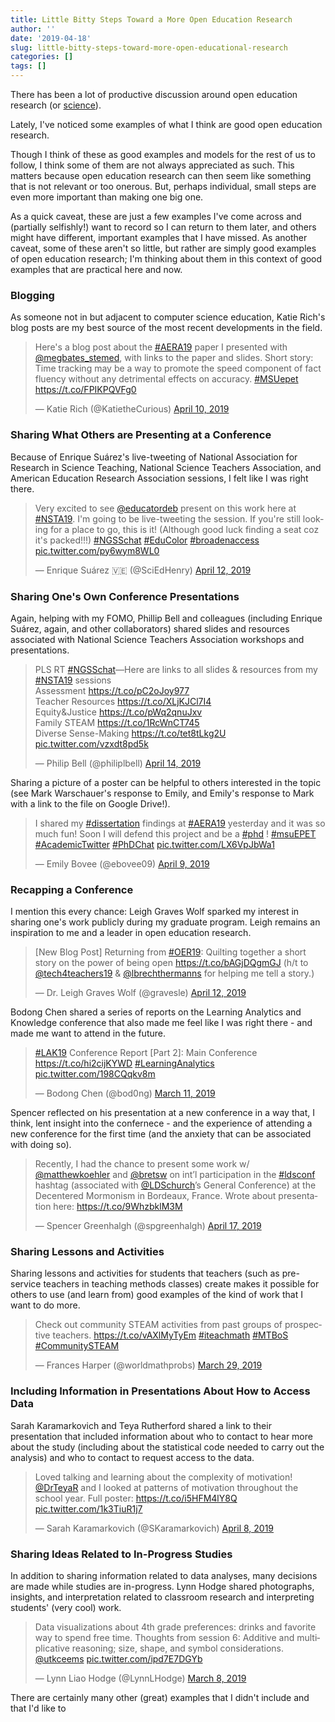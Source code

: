 ```yaml
---
title: Little Bitty Steps Toward a More Open Education Research
author: ''
date: '2019-04-18'
slug: little-bitty-steps-toward-more-open-educational-research
categories: []
tags: []
---
```


There has been a lot of productive discussion around open education research (or [science](https://journals.sagepub.com/doi/full/10.1177/2332858418787466)). 

Lately, I've noticed some examples of what I think are good open education research. 

Though I think of these as good examples and models for the rest of us to follow, I think some of them are not always appreciated as such. This matters because open education research can then seem like something that is not relevant or too onerous. But, perhaps individual, small steps are even more important than making one big one.

As a quick caveat, these are just a few examples I've come across and (partially selfishly!) want to record so I can return to them later, and others might have different, important examples that I have missed. As another caveat, some of these aren't so little, but rather are simply good examples of open education research; I'm thinking about them in this context of good examples that are practical here and now.

### Blogging

As someone not in but adjacent to computer science education, Katie Rich's blog posts are my best source of the most recent developments in the field. 

<blockquote class="twitter-tweet" data-lang="en"><p lang="en" dir="ltr">Here&#39;s a blog post about the <a href="https://twitter.com/hashtag/AERA19?src=hash&amp;ref_src=twsrc%5Etfw">#AERA19</a> paper I presented with <a href="https://twitter.com/megbates_stemed?ref_src=twsrc%5Etfw">@megbates_stemed</a>, with links to the paper and slides. Short story: Time tracking may be a way to promote the speed component of fact fluency without any detrimental effects on accuracy. <a href="https://twitter.com/hashtag/MSUepet?src=hash&amp;ref_src=twsrc%5Etfw">#MSUepet</a> <a href="https://t.co/FPIKPQVFg0">https://t.co/FPIKPQVFg0</a></p>&mdash; Katie Rich (@KatietheCurious) <a href="https://twitter.com/KatietheCurious/status/1115990827598319616?ref_src=twsrc%5Etfw">April 10, 2019</a></blockquote>
<script async src="https://platform.twitter.com/widgets.js" charset="utf-8"></script>

### Sharing What Others are Presenting at a Conference

Because of Enrique Suárez's live-tweeting of National Association for Research in Science Teaching, National Science Teachers Association, and American Education Research Association sessions, I felt like I was right there. 

<blockquote class="twitter-tweet" data-lang="en"><p lang="en" dir="ltr">Very excited to see <a href="https://twitter.com/educatordeb?ref_src=twsrc%5Etfw">@educatordeb</a> present on this work here at <a href="https://twitter.com/hashtag/NSTA19?src=hash&amp;ref_src=twsrc%5Etfw">#NSTA19</a>. I&#39;m going to be live-tweeting the session. If you&#39;re still looking for a place to go, this is it! (Although good luck finding a seat coz it&#39;s packed!!!) <a href="https://twitter.com/hashtag/NGSSchat?src=hash&amp;ref_src=twsrc%5Etfw">#NGSSchat</a> <a href="https://twitter.com/hashtag/EduColor?src=hash&amp;ref_src=twsrc%5Etfw">#EduColor</a> <a href="https://twitter.com/hashtag/broadenaccess?src=hash&amp;ref_src=twsrc%5Etfw">#broadenaccess</a> <a href="https://t.co/py6wym8WL0">pic.twitter.com/py6wym8WL0</a></p>&mdash; Enrique Suárez 🇻🇪 (@SciEdHenry) <a href="https://twitter.com/SciEdHenry/status/1116823845296590848?ref_src=twsrc%5Etfw">April 12, 2019</a></blockquote>
<script async src="https://platform.twitter.com/widgets.js" charset="utf-8"></script>

### Sharing One's Own Conference Presentations

Again, helping with my FOMO, Phillip Bell and colleagues (including Enrique Suárez, again, and other collaborators) shared slides and resources associated with National Science Teachers Association workshops and presentations.

<blockquote class="twitter-tweet" data-lang="en"><p lang="en" dir="ltr">PLS RT <a href="https://twitter.com/hashtag/NGSSchat?src=hash&amp;ref_src=twsrc%5Etfw">#NGSSchat</a>—Here are links to all slides &amp; resources from my <a href="https://twitter.com/hashtag/NSTA19?src=hash&amp;ref_src=twsrc%5Etfw">#NSTA19</a> sessions<br>Assessment <a href="https://t.co/pC2oJoy977">https://t.co/pC2oJoy977</a><br>Teacher Resources <a href="https://t.co/XLjKJCl7I4">https://t.co/XLjKJCl7I4</a><br>Equity&amp;Justice <a href="https://t.co/pWq2qnuJxv">https://t.co/pWq2qnuJxv</a><br>Family STEAM <a href="https://t.co/1RcWnCT745">https://t.co/1RcWnCT745</a><br>Diverse Sense-Making <a href="https://t.co/tet8tLkg2U">https://t.co/tet8tLkg2U</a> <a href="https://t.co/vzxdt8pd5k">pic.twitter.com/vzxdt8pd5k</a></p>&mdash; Philip Bell (@philiplbell) <a href="https://twitter.com/philiplbell/status/1117536458078851074?ref_src=twsrc%5Etfw">April 14, 2019</a></blockquote>
<script async src="https://platform.twitter.com/widgets.js" charset="utf-8"></script>

Sharing a picture of a poster can be helpful to others interested in the topic (see Mark Warschauer's response to Emily, and Emily's response to Mark with a link to the file on Google Drive!).

<blockquote class="twitter-tweet" data-lang="en"><p lang="en" dir="ltr">I shared my <a href="https://twitter.com/hashtag/dissertation?src=hash&amp;ref_src=twsrc%5Etfw">#dissertation</a> findings at <a href="https://twitter.com/hashtag/AERA19?src=hash&amp;ref_src=twsrc%5Etfw">#AERA19</a> yesterday and it was so much fun! Soon I will defend this project and be a <a href="https://twitter.com/hashtag/phd?src=hash&amp;ref_src=twsrc%5Etfw">#phd</a> ! <a href="https://twitter.com/hashtag/msuEPET?src=hash&amp;ref_src=twsrc%5Etfw">#msuEPET</a> <a href="https://twitter.com/hashtag/AcademicTwitter?src=hash&amp;ref_src=twsrc%5Etfw">#AcademicTwitter</a> <a href="https://twitter.com/hashtag/PhDChat?src=hash&amp;ref_src=twsrc%5Etfw">#PhDChat</a> <a href="https://t.co/LX6VpJbWa1">pic.twitter.com/LX6VpJbWa1</a></p>&mdash; Emily Bovee (@ebovee09) <a href="https://twitter.com/ebovee09/status/1115672314211913728?ref_src=twsrc%5Etfw">April 9, 2019</a></blockquote>
<script async src="https://platform.twitter.com/widgets.js" charset="utf-8"></script>

### Recapping a Conference

I mention this every chance: Leigh Graves Wolf sparked my interest in sharing one's work publicly during my graduate program. Leigh remains an inspiration to me and a leader in open education research.

<blockquote class="twitter-tweet" data-lang="en"><p lang="en" dir="ltr">[New Blog Post] Returning from <a href="https://twitter.com/hashtag/OER19?src=hash&amp;ref_src=twsrc%5Etfw">#OER19</a>: Quilting together a short story on the power of being open <a href="https://t.co/bAGjDQgmGJ">https://t.co/bAGjDQgmGJ</a> (h/t to <a href="https://twitter.com/tech4teachers19?ref_src=twsrc%5Etfw">@tech4teachers19</a> &amp; <a href="https://twitter.com/lbrechthermanns?ref_src=twsrc%5Etfw">@lbrechthermanns</a> for helping me tell a story.)</p>&mdash; Dr. Leigh Graves Wolf (@gravesle) <a href="https://twitter.com/gravesle/status/1116727181906993152?ref_src=twsrc%5Etfw">April 12, 2019</a></blockquote>
<script async src="https://platform.twitter.com/widgets.js" charset="utf-8"></script>

Bodong Chen shared a series of reports on the Learning Analytics and Knowledge conference that also made me feel like I was right there - and made me want to attend in the future.

<blockquote class="twitter-tweet" data-lang="en"><p lang="en" dir="ltr"><a href="https://twitter.com/hashtag/LAK19?src=hash&amp;ref_src=twsrc%5Etfw">#LAK19</a> Conference Report [Part 2]: Main Conference <a href="https://t.co/hi2cijKYWD">https://t.co/hi2cijKYWD</a> <a href="https://twitter.com/hashtag/LearningAnalytics?src=hash&amp;ref_src=twsrc%5Etfw">#LearningAnalytics</a> <a href="https://t.co/198CQqkv8m">pic.twitter.com/198CQqkv8m</a></p>&mdash; Bodong Chen (@bod0ng) <a href="https://twitter.com/bod0ng/status/1105103340327833600?ref_src=twsrc%5Etfw">March 11, 2019</a></blockquote>
<script async src="https://platform.twitter.com/widgets.js" charset="utf-8"></script>

Spencer reflected on his presentation at a new conference in a way that, I think, lent insight into the confernece - and the experience of attending a new conference for the first time (and the anxiety that can be associated with doing so).

<blockquote class="twitter-tweet" data-lang="en"><p lang="en" dir="ltr">Recently, I had the chance to present some work w/ <a href="https://twitter.com/matthewkoehler?ref_src=twsrc%5Etfw">@matthewkoehler</a> and <a href="https://twitter.com/bretsw?ref_src=twsrc%5Etfw">@bretsw</a> on int’l participation in the <a href="https://twitter.com/hashtag/ldsconf?src=hash&amp;ref_src=twsrc%5Etfw">#ldsconf</a> hashtag (associated with <a href="https://twitter.com/LDSchurch?ref_src=twsrc%5Etfw">@LDSchurch</a>’s General Conference) at the Decentered Mormonism in Bordeaux, France. Wrote about presentation here: <a href="https://t.co/9WhzbklM3M">https://t.co/9WhzbklM3M</a></p>&mdash; Spencer Greenhalgh (@spgreenhalgh) <a href="https://twitter.com/spgreenhalgh/status/1118537457576886272?ref_src=twsrc%5Etfw">April 17, 2019</a></blockquote>
<script async src="https://platform.twitter.com/widgets.js" charset="utf-8"></script>

### Sharing Lessons and Activities

Sharing lessons and activities for students that teachers (such as pre-service teachers in teaching methods classes) create makes it possible for others to use (and learn from) good examples of the kind of work that I want to do more.

<blockquote class="twitter-tweet" data-lang="en"><p lang="en" dir="ltr">Check out community STEAM activities from past groups of prospective teachers. <a href="https://t.co/vAXlMyTyEm">https://t.co/vAXlMyTyEm</a> <a href="https://twitter.com/hashtag/iteachmath?src=hash&amp;ref_src=twsrc%5Etfw">#iteachmath</a> <a href="https://twitter.com/hashtag/MTBoS?src=hash&amp;ref_src=twsrc%5Etfw">#MTBoS</a> <a href="https://twitter.com/hashtag/CommunitySTEAM?src=hash&amp;ref_src=twsrc%5Etfw">#CommunitySTEAM</a></p>&mdash; Frances Harper (@worldmathprobs) <a href="https://twitter.com/worldmathprobs/status/1111676103033278467?ref_src=twsrc%5Etfw">March 29, 2019</a></blockquote>
<script async src="https://platform.twitter.com/widgets.js" charset="utf-8"></script>

### Including Information in Presentations About How to Access Data

Sarah Karamarkovich and Teya Rutherford shared a link to their presentation that included information about who to contact to hear more about the study (including about the statistical code needed to carry out the analysis) and who to contact to request access to the data. 

<blockquote class="twitter-tweet" data-lang="en"><p lang="en" dir="ltr">Loved talking and learning about the complexity of motivation! <a href="https://twitter.com/DrTeyaR?ref_src=twsrc%5Etfw">@DrTeyaR</a> and I looked at patterns of motivation throughout the school year. Full poster: <a href="https://t.co/i5HFM4lY8Q">https://t.co/i5HFM4lY8Q</a> <a href="https://t.co/1k3TiuR1j7">pic.twitter.com/1k3TiuR1j7</a></p>&mdash; Sarah Karamarkovich (@SKaramarkovich) <a href="https://twitter.com/SKaramarkovich/status/1115398668687937542?ref_src=twsrc%5Etfw">April 8, 2019</a></blockquote>
<script async src="https://platform.twitter.com/widgets.js" charset="utf-8"></script>

### Sharing Ideas Related to In-Progress Studies

In addition to sharing information related to data analyses, many decisions are made while studies are in-progress. Lynn Hodge shared photographs, insights, and interpretation related to classroom research and interpreting students' (very cool) work.

<blockquote class="twitter-tweet" data-lang="en"><p lang="en" dir="ltr">Data visualizations about 4th grade preferences: drinks and favorite way to spend free time. Thoughts from session 6: Additive and multiplicative reasoning; size, shape, and symbol considerations. <a href="https://twitter.com/utkceems?ref_src=twsrc%5Etfw">@utkceems</a> <a href="https://t.co/ipd7E7DGYb">pic.twitter.com/ipd7E7DGYb</a></p>&mdash; Lynn Liao Hodge (@LynnLHodge) <a href="https://twitter.com/LynnLHodge/status/1104040453593288709?ref_src=twsrc%5Etfw">March 8, 2019</a></blockquote>
<script async src="https://platform.twitter.com/widgets.js" charset="utf-8"></script>

There are certainly many other (great) examples that I didn't include and that I'd like to 